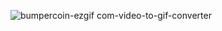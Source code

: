 ![bumpercoin-ezgif com-video-to-gif-converter](https://github.com/user-attachments/assets/b0465376-211e-4a23-be67-0eaf615334c6)
